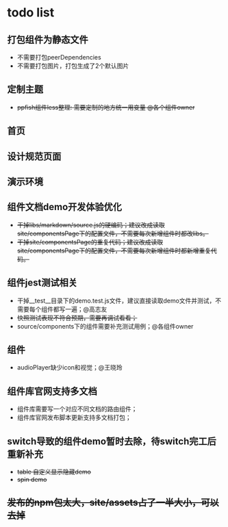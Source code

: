 # todo list

## 打包组件为静态文件
- 不需要打包peerDependencies
- 不需要打包图片，打包生成了2个默认图片

## 定制主题
- ~~ppfish组件less整理: 需要定制的地方统一用变量 @各个组件owner~~

## 首页

## 设计规范页面

## 演示环境

## 组件文档demo开发体验优化
- ~~干掉libs/markdown/source.js的硬编码；建议改成读取site/componentsPage下的配置文件，不需要每次新增组件时都改libs。~~ 
- ~~干掉site/componentsPage的重复代码；建议改成读取site/componentsPage下的配置文件，不需要每次新增组件时都新增重复代码。~~

## 组件jest测试相关
- 干掉__test__目录下的demo.test.js文件，建议直接读取demo文件并测试，不需要每个组件都写一遍；@高志友
- ~~快照测试表现不符合预期，需要再调试看看；~~
- source/components下的组件需要补充测试用例；@各组件owner

## 组件
- audioPlayer缺少icon和视觉；@王晓玲

## 组件库官网支持多文档
- 组件库需要写一个对应不同文档的路由组件；
- 组件库官网发布脚本更新支持多文档打包；

## switch导致的组件demo暂时去除，待switch完工后重新补充
- ~~table 自定义显示隐藏demo~~
- ~~spin demo~~

## ~~发布的npm包太大，site/assets占了一半大小，可以去掉~~
